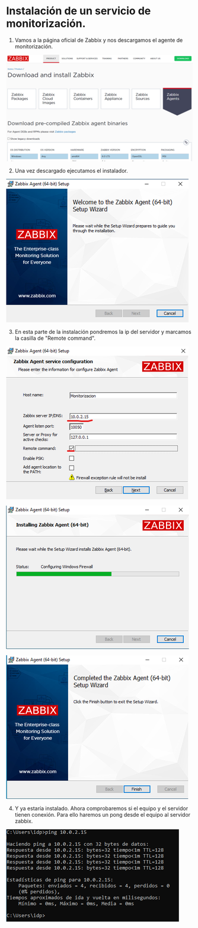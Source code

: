 # Instalación de un servicio de monitorización.

1. Vamos a la página oficial de Zabbix y nos descargamos el agente de monitorización.

![imagen1](imagenes/servicio1.png)

2. Una vez descargado ejecutamos el instalador.

![imagen2](imagenes/servicio2.png)

3. En esta parte de la instalación pondremos la ip del servidor y marcamos la casilla de "Remote command".

![imagen3](imagenes/servicio3.png)

![imagen4](imagenes/servicio4.png)

![imagen5](imagenes/servicio5.png)

4. Y ya estaría instalado. Ahora comprobaremos si el equipo y el servidor tienen conexión. Para ello haremos un pong desde el equipo al servidor zabbix.

![imagen6](imagenes/servicio6.png)